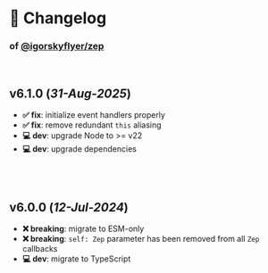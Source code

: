 # 📒 Changelog

### of [@igorskyflyer/zep](https://github.com/igorskyflyer/npm-zep)

<br>

## v6.1.0 (*31-Aug-2025*)

- **✅ fix**: initialize event handlers properly
- **✅ fix**: remove redundant `this` aliasing
- **💻 dev**: upgrade Node to >= v22
- **💻 dev**: upgrade dependencies

<br>
<br>

## v6.0.0 (*12-Jul-2024*)

- **❌ breaking**: migrate to ESM-only
- **❌ breaking**: `self: Zep` parameter has been removed from all `Zep` callbacks
- **💻 dev**: migrate to TypeScript
